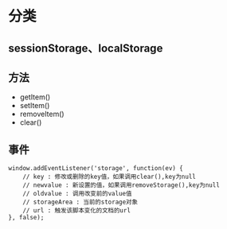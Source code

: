 # 分类

## sessionStorage、localStorage

## 方法

* getItem()
* setItem()
* removeItem()
* clear()

## 事件

```
window.addEventListener('storage', function(ev) {
    // key : 修改或删除的key值，如果调用clear(),key为null
    // newvalue : 新设置的值，如果调用removeStorage(),key为null
    // oldvalue : 调用改变前的value值
    // storageArea : 当前的storage对象
    // url : 触发该脚本变化的文档的url
}, false);
```

